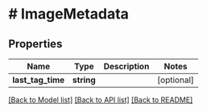 # # ImageMetadata

## Properties

Name | Type | Description | Notes
------------ | ------------- | ------------- | -------------
**last_tag_time** | **string** |  | [optional]

[[Back to Model list]](../../README.md#models) [[Back to API list]](../../README.md#endpoints) [[Back to README]](../../README.md)
